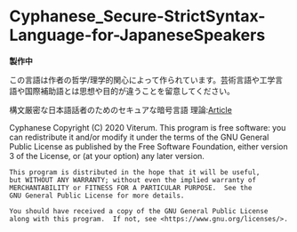 # Cyphanese_Secure-StrictSyntax-Language-for-JapaneseSpeakers

**製作中**

この言語は作者の哲学/理学的関心によって作られています。芸術言語や工学言語や国際補助語とは思想や目的が違うことを留意してください。

構文厳密な日本語話者のためのセキュアな暗号言語
理論:[Article](./Cyphanese-Article/document.pdf)

Cyphanese
Copyright (C) 2020 Viterum.
This program is free software: you can redistribute it and/or modify
it under the terms of the GNU General Public License as published by
the Free Software Foundation, either version 3 of the License, or
    (at your option) any later version.

    This program is distributed in the hope that it will be useful,
    but WITHOUT ANY WARRANTY; without even the implied warranty of
    MERCHANTABILITY or FITNESS FOR A PARTICULAR PURPOSE.  See the
    GNU General Public License for more details.

    You should have received a copy of the GNU General Public License
    along with this program.  If not, see <https://www.gnu.org/licenses/>.
